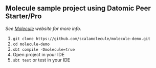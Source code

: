 ## Molecule sample project using Datomic Peer Starter/Pro

_See [Molecule](http://scalamolecule.org) website for more info._

1. `git clone https://github.com/scalamolecule/molecule-demo.git`
2. `cd molecule-demo`
3. `sbt compile -Dmolecule=true`
4. Open project in your IDE
5. `sbt test` or test in your IDE


